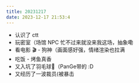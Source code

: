 ```yaml
---
title: 20231217
date: 2023-12-17 21:53:4
---
```


- 认识了 ctt
- 玩密室（场馆 NPC 忙不过来就没来我这场，抽象嘞
- 看电影 🎬 - 狗神（画面感好强，情绪渲染也拉满
- 吃饭 - 烤鱼真香
- 又入坑了羽毛球🏸（PanGe带的 :D
- 又经历了一波裁员(被暴击